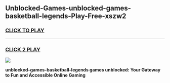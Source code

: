 
## Unblocked-Games-unblocked-games-basketball-legends-Play-Free-xszw2
<h3>
<a href="https://premium76.site?title=unblocked-games-basketball-legends&ref=10A">CLICK TO PLAY</a></h3>
<hr>

<h3>
<a href="https://premium76.site?title=unblocked-games-basketball-legends&ref=10A">CLICK 2 PLAY</a>
  
</h3>

<a href="https://premium76.site?title=unblocked-games-basketball-legends&ref=10A"><img src="https://clearcache.store/games.png"></a>


**unblocked-games-basketball-legends games unblocked: Your Gateway to Fun and Accessible Online Gaming**

